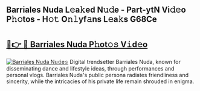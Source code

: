 ## Barriales Nuda L𝚎a𝚔ed N𝚞𝚍e - Part-ytN Vi𝚍𝚎o P𝚑𝚘tos - H𝚘𝚝 O𝚗𝚕yf𝚊ns L𝚎a𝚔s G68Ce

# <h2><a href="http://kf1fug.oniu.top/?m=Barriales+Nuda">🔗👉 🔴 Barriales Nuda P𝚑ot𝚘𝚜 V𝚒d𝚎o</a></h2>

[![Barriales Nuda Nu𝚍e𝚜](https://i.imgur.com/0qMVB7G.gif)](http://kf1fug.oniu.top/?m=Barriales+Nuda)
Digital trendsetter Barriales Nuda, known for disseminating dance and lifestyle ideas, through performances and personal vlogs. Barriales Nuda's public persona radiates friendliness and sincerity, while the intricacies of his private life remain shrouded in enigma.  
